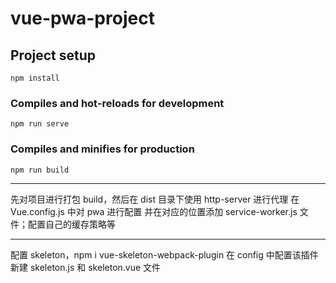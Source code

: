 # vue-pwa-project

## Project setup

```
npm install
```

### Compiles and hot-reloads for development

```
npm run serve
```

### Compiles and minifies for production

```
npm run build
```

---

先对项目进行打包 build，然后在 dist 目录下使用 http-server 进行代理
在 Vue.config.js 中对 pwa 进行配置
并在对应的位置添加 service-worker.js 文件；配置自己的缓存策略等

---

配置 skeleton，npm i vue-skeleton-webpack-plugin
在 config 中配置该插件
新建 skeleton.js 和 skeleton.vue 文件
